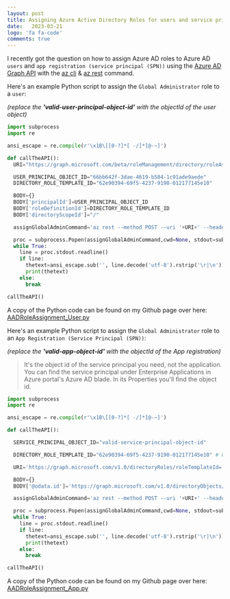 ```yaml
---
layout: post
title: Assigning Azure Active Directory Roles for users and service principals using Python, az rest and Graph API 
date:   2023-03-21 
logo: 'fa fa-code'
comments: true
---
```

 
I recently got the question on how to assign Azure AD roles to Azure AD `users` and `app registration (service principal (SPN))` using the [Azure AD Graph API] with the [az cli] & [az rest] command.

[Azure AD Graph API]:https://learn.microsoft.com/en-us/graph/use-the-api

[az cli]:https://learn.microsoft.com/en-us/cli/azure/what-is-azure-cli

[az rest]:https://learn.microsoft.com/en-us/cli/azure/reference-index?view=azure-cli-latest#az-rest

Here's an example Python script to assign the `Global Administrator`  role to a `user`:

*(replace the **'valid-user-principal-object-id'** with the objectId of the user object)*

``` python
import subprocess
import re

ansi_escape = re.compile(r'\x1B\[[0-?]*[ -/]*[@-~]')

def callTheAPI():
  URI="https://graph.microsoft.com/beta/roleManagement/directory/roleAssignments"

  USER_PRINCIPAL_OBJECT_ID="66bb642f-3dae-4619-b584-1c91ade9aede"
  DIRECTORY_ROLE_TEMPLATE_ID="62e90394-69f5-4237-9190-012177145e10"

  BODY={}
  BODY['principalId']=USER_PRINCIPAL_OBJECT_ID
  BODY['roleDefinitionId']=DIRECTORY_ROLE_TEMPLATE_ID
  BODY['directoryScopeId']="/"

  assignGlobalAdminCommand='az rest --method POST --uri '+URI+' --header Content-Type=application/json --body "'+str(BODY)+'"'

  proc = subprocess.Popen(assignGlobalAdminCommand,cwd=None, stdout=subprocess.PIPE, stderr=subprocess.STDOUT, shell=True)
  while True:
    line = proc.stdout.readline()
    if line:
      thetext=ansi_escape.sub('', line.decode('utf-8').rstrip('\r|\n'))
      print(thetext)
    else:
      break

callTheAPI()
```

A copy of the Python code can be found on my Github page over here: [AADRoleAssignment_User.py
]

[AADRoleAssignment_User.py]:https://github.com/pvyver/AAD-RoleAssignment/blob/main/AADRoleAssignment_User.py

Here's an example Python script to assign the `Global Administrator`  role to an `App Registration (Service Principal (SPN))`:

*(replace the **'valid-app-object-id'** with the objectId of the App registration)*
>It's the object id of the service principal you need, not the application. You can find the service principal under Enterprise Applications in Azure portal's Azure AD blade. In its Properties you'll find the object id.

``` python
import subprocess
import re

ansi_escape = re.compile(r'\x1B\[[0-?]*[ -/]*[@-~]')

def callTheAPI():

  SERVICE_PRINCIPAL_OBJECT_ID="valid-service-principal-object-id"

  DIRECTORY_ROLE_TEMPLATE_ID="62e90394-69f5-4237-9190-012177145e10" # Global Admin Role Template Id

  URI='https://graph.microsoft.com/v1.0/directoryRoles/roleTemplateId='+DIRECTORY_ROLE_TEMPLATE_ID+'/members/$ref' 

  BODY={}
  BODY['@odata.id']='https://graph.microsoft.com/v1.0/directoryObjects/'+SERVICE_PRINCIPAL_OBJECT_ID

  assignGlobalAdminCommand='az rest --method POST --uri '+URI+' --header Content-Type=application/json --body "'+str(BODY)+'"'

  proc = subprocess.Popen(assignGlobalAdminCommand,cwd=None, stdout=subprocess.PIPE, stderr=subprocess.STDOUT, shell=True)
  while True:
    line = proc.stdout.readline()
    if line:
      thetext=ansi_escape.sub('', line.decode('utf-8').rstrip('\r|\n'))
      print(thetext)
    else:
      break

callTheAPI()
```

A copy of the Python code can be found on my Github page over here: [AADRoleAssignment_App.py]

[AADRoleAssignment_App.py]:https://github.com/pvyver/AAD-RoleAssignment/blob/main/AADRoleAssignment_App.py
